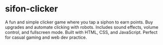 # sifon-clicker
A fun and simple clicker game where you tap a siphon to earn points. Buy upgrades and automate clicking with robots. Includes sound effects, volume control, and fullscreen mode.  Built with HTML, CSS, and JavaScript.  Perfect for casual gaming and web dev practice.
